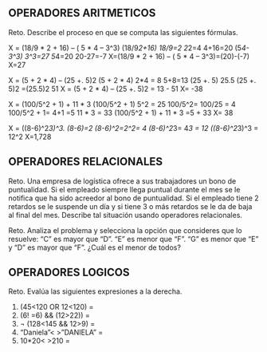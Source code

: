 ## OPERADORES ARITMETICOS
Reto. Describe el proceso en que se computa las siguientes fórmulas.

X = (18/9 * 2 + 16) – ( 5 * 4 – 3^3)
(18/9*2+16)
18/9=2
2*2=4
4+16=20
(5*4-3^3)
3^3=27
5*4=20
20-27=-7
X=(18/9 * 2 + 16) – ( 5 * 4 – 3^3)=(20)-(-7)
X=27

X = (5 + 2 * 4) – (25 +. 5)2
(5 + 2 * 4)
2*4 = 8
5+8=13
(25 +. 5)
25.5
(25 +. 5)2 =(25.5)2
51
X = (5 + 2 * 4) – (25 +. 5)2 = 13 - 51
X= -38

X = (100/5^2 + 1) + 11 * 3
(100/5^2 + 1)
5^2 = 25
100/5^2= 100/25 = 4
100/5^2 + 1= 4+1 =5
 11 * 3 = 33
 (100/5^2 + 1) + 11 * 3 =5 + 33 
X= 38

X = ((8-6)^2*3)^3.
(8-6)=2
(8-6)^2=2^2= 4
(8-6)^2*3= 4*3 = 12
((8-6)^2*3)^3 = 12^2
X=1,728

## OPERADORES RELACIONALES
Reto. Una empresa de logística ofrece a sus trabajadores un bono de
puntualidad. Si el empleado siempre llega puntual durante el mes se le
notifica que ha sido acreedor al bono de puntualidad. Si el empleado tiene
2 retardos se le suspende un día y si tiene 3 o más retardos se le da de
baja al final del mes. Describe tal situación usando operadores
relacionales.



Reto. Analiza el problema y selecciona la opción que consideres que lo
resuelve:
“C” es mayor que “D”. “E” es menor que “F”. “G” es menor que “E” y “D” es
mayor que “F”. ¿Cuál es el menor de todos?

## OPERADORES LOGICOS
Reto. Evalúa las siguientes expresiones a la derecha.
1) (45<120 OR 12<120) =
2) (6! =6) && (12>22)) =
3) ¬ (128<145 && 12>9) =
4) “Daniela”< >”DANIELA” =
5) 10*20< >210 =
